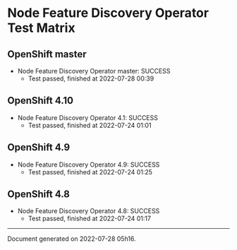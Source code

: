 
Node Feature Discovery Operator Test Matrix
===========================================

OpenShift master
----------------



* Node Feature Discovery Operator master: SUCCESS
  - Test passed, finished at 2022-07-28 00:39






OpenShift 4.10
--------------



* Node Feature Discovery Operator 4.1: SUCCESS
  - Test passed, finished at 2022-07-24 01:01






OpenShift 4.9
-------------



* Node Feature Discovery Operator 4.9: SUCCESS
  - Test passed, finished at 2022-07-24 01:25






OpenShift 4.8
-------------



* Node Feature Discovery Operator 4.8: SUCCESS
  - Test passed, finished at 2022-07-24 01:17






---
Document generated on 2022-07-28 05h16.
